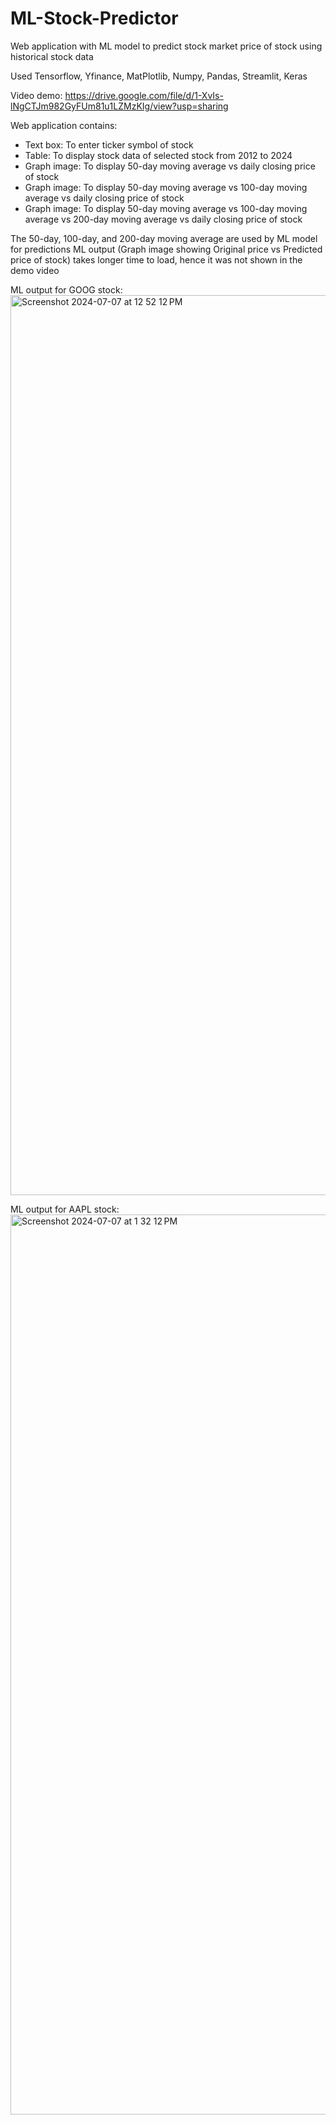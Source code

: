 # ML-Stock-Predictor
Web application with ML model to predict stock market price of stock using historical stock data

Used Tensorflow, Yfinance, MatPlotlib, Numpy, Pandas, Streamlit, Keras


Video demo:
https://drive.google.com/file/d/1-XvIs-lNgCTJm982GyFUm81u1LZMzKIg/view?usp=sharing

Web application contains:
- Text box: To enter ticker symbol of stock
- Table: To display stock data of selected stock from 2012 to 2024
- Graph image: To display 50-day moving average vs daily closing price of stock
- Graph image: To display 50-day moving average vs 100-day moving average vs daily closing price of stock
- Graph image: To display 50-day moving average vs 100-day moving average vs 200-day moving average vs daily closing price of stock

The 50-day, 100-day, and 200-day moving average are used by ML model for predictions
ML output (Graph image showing Original price vs Predicted price of stock) takes longer time to load, hence it was not shown in the demo video

ML output for GOOG stock:
<img width="1440" alt="Screenshot 2024-07-07 at 12 52 12 PM" src="https://github.com/ChiraagNadig/ML-Stock-Predictor/assets/79017920/f3ea1dd0-0068-402a-ab30-a27b797a05e8">

ML output for AAPL stock:
<img width="1440" alt="Screenshot 2024-07-07 at 1 32 12 PM" src="https://github.com/ChiraagNadig/ML-Stock-Predictor/assets/79017920/eeab974d-3d0b-4075-ae87-37be8b8a8204">
